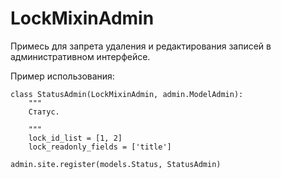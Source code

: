 # LockMixinAdmin
Примесь для запрета удаления и редактирования записей в административном интерфейсе.

Пример использования:

    class StatusAdmin(LockMixinAdmin, admin.ModelAdmin):
        """
        Статус.
        
        """
        lock_id_list = [1, 2]
        lock_readonly_fields = ['title']
        
    admin.site.register(models.Status, StatusAdmin)

